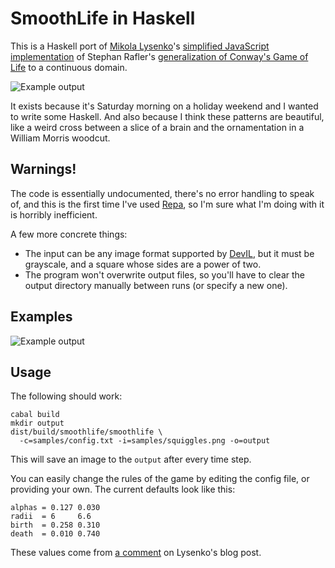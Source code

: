 SmoothLife in Haskell
=====================

This is a Haskell port of [Mikola Lysenko](http://0fps.wordpress.com/)'s
[simplified JavaScript implementation](http://0fps.wordpress.com/2012/11/19/conways-game-of-life-for-curved-surfaces-part-1/)
of Stephan Rafler's [generalization of Conway's Game of Life](http://arxiv.org/abs/1111.1567) to a continuous domain.

![Example output](https://raw.github.com/travisbrown/smoothlife/master/samples/output.png)

It exists because it's Saturday morning on a holiday weekend and I wanted to
write some Haskell. And also because I think these patterns are beautiful,
like a weird cross between a slice of a brain and the ornamentation in a
William Morris woodcut.

Warnings!
---------

The code is essentially undocumented, there's no error handling to speak of,
and this is the first time I've used [Repa](http://www.haskell.org/haskellwiki/Numeric_Haskell:_A_Repa_Tutorial),
so I'm sure what I'm doing with it is horribly inefficient.

A few more concrete things:

 * The input can be any image format supported by [DevIL](http://hackage.haskell.org/package/repa-devil-0.3.2),
   but it must be grayscale, and a square whose sides are a power of two.
 * The program won't overwrite output files, so you'll have to clear the
   output directory manually between runs (or specify a new one).

Examples
--------

![Example output](https://raw.github.com/travisbrown/smoothlife/master/samples/output.gif)

Usage
-----

The following should work:

    cabal build
    mkdir output
    dist/build/smoothlife/smoothlife \
      -c=samples/config.txt -i=samples/squiggles.png -o=output

This will save an image to the `output` after every time step.

You can easily change the rules of the game by editing the config file, or
providing your own. The current defaults look like this:

    alphas = 0.127 0.030
    radii  = 6     6.6
    birth  = 0.258 0.310
    death  = 0.010 0.740

These values come from [a comment](http://0fps.wordpress.com/2012/11/19/conways-game-of-life-for-curved-surfaces-part-1/#comment-699)
on Lysenko's blog post.

